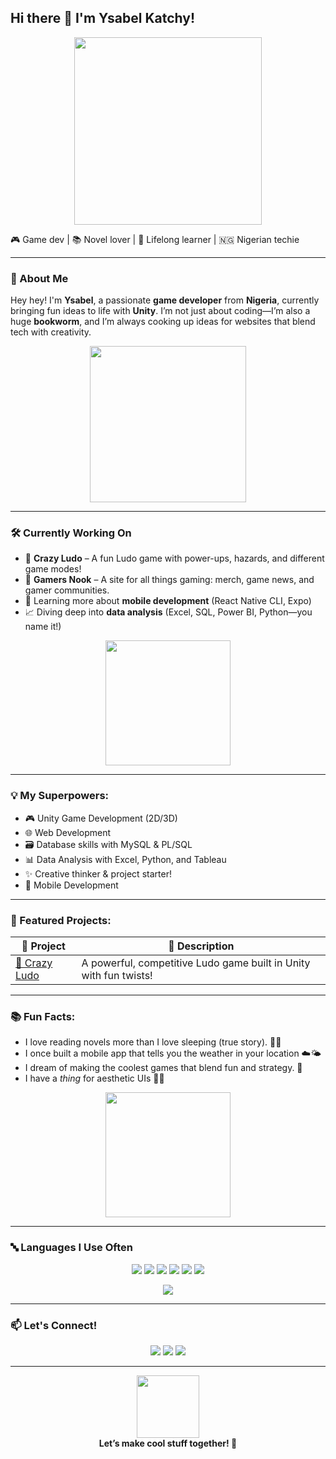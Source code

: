 ## Hi there 👋 I'm Ysabel Katchy!

<div align="center">
  <img src="https://media.giphy.com/media/L1R1tvI9svkIWwpVYr/giphy.gif" width="300"/>
</div>

🎮 Game dev | 📚 Novel lover | 🧠 Lifelong learner | 🇳🇬 Nigerian techie

---

### 💫 About Me
Hey hey! I'm **Ysabel**, a passionate **game developer** from **Nigeria**, currently bringing fun ideas to life with **Unity**. I’m not just about coding—I’m also a huge **bookworm**, and I’m always cooking up ideas for websites that blend tech with creativity.

<div align="center">
  <img src="https://media.giphy.com/media/v1.Y2lkPTc5MGI3NjExdTl5d3o1azk3bDF3NWhvMmx3dm95bW83MW0yc2phM2Y0cTIwZGN3ZCZlcD12MV9naWZzX3NlYXJjaCZjdD1n/A5f0S0mTcVKbm/giphy.gif" width="250"/>
</div>

---

### 🛠️ Currently Working On
- 🧠 **Crazy Ludo** – A fun Ludo game with power-ups, hazards, and different game modes!  
- 💼 **Gamers Nook** – A site for all things gaming: merch, game news, and gamer communities.  
- 📖 Learning more about **mobile development** (React Native CLI, Expo)  
- 📈 Diving deep into **data analysis** (Excel, SQL, Power BI, Python—you name it!)

<div align="center">
  <img src="https://media.giphy.com/media/QssGEmpkyEOhBCb7e1/giphy.gif" width="200"/>
</div>

---

### 💡 My Superpowers:
- 🎮 Unity Game Development (2D/3D)
- 🌐 Web Development
- 🗃️ Database skills with MySQL & PL/SQL
- 📊 Data Analysis with Excel, Python, and Tableau
- ✨ Creative thinker & project starter!
- 📱 Mobile Development

---

### 🌟 Featured Projects:
| 🔗 Project | 💬 Description |
|-----------|----------------|
| [🎲 Crazy Ludo](https://play.google.com/store/apps/details?id=com.maliyo.crazyludo&pcampaignid=web_share) | A powerful, competitive Ludo game built in Unity with fun twists! |

---

### 📚 Fun Facts:
- I love reading novels more than I love sleeping (true story). 📖💤
- I once built a mobile app that tells you the weather in your location ☁️🌤️
- I dream of making the coolest games that blend fun and strategy. 🎯
- I have a *thing* for aesthetic UIs 🌸✨

<div align="center">
  <img src="https://media.giphy.com/media/l41lUeephLMA1h5W4/giphy.gif" width="200"/>
</div>

---

### 🔤 Languages I Use Often

<p align="center">
  <img src="https://img.shields.io/badge/-C%23-239120?style=for-the-badge&logo=c-sharp&logoColor=white"/>
  <img src="https://img.shields.io/badge/-Python-3776AB?style=for-the-badge&logo=python&logoColor=white"/>
  <img src="https://img.shields.io/badge/-JavaScript-F7DF1E?style=for-the-badge&logo=javascript&logoColor=black"/>
  <img src="https://img.shields.io/badge/-SQL-4479A1?style=for-the-badge&logo=mysql&logoColor=white"/>
  <img src="https://img.shields.io/badge/-HTML5-E34F26?style=for-the-badge&logo=html5&logoColor=white"/>
  <img src="https://img.shields.io/badge/-CSS3-1572B6?style=for-the-badge&logo=css3&logoColor=white"/>
</p>

<p align="center">
  <img src="https://github-readme-stats.vercel.app/api/top-langs/?username=MeMeee1&layout=compact&theme=tokyonight" />
</p>

---

### 📫 Let's Connect!
<p align="center">
  <a href="https://memeee.itch.io/"><img src="https://img.shields.io/badge/-Itch.io-black?style=for-the-badge&logo=itchdotio&logoColor=white" /></a>
  <a href="https://medium.com/@ykatchy"><img src="https://img.shields.io/badge/-Medium-12100E?style=for-the-badge&logo=medium&logoColor=white" /></a>
  <a href="https://www.linkedin.com/in/ysabel-katchy/"><img src="https://img.shields.io/badge/-LinkedIn-0077B5?style=for-the-badge&logo=linkedin&logoColor=white" /></a>
</p>

---

<div align="center">
  <img src="https://media.giphy.com/media/hvRJCLFzcasrR4ia7z/giphy.gif" width="100"/>
  <br/>
  <strong>Let’s make cool stuff together! 🚀</strong>
</div>
